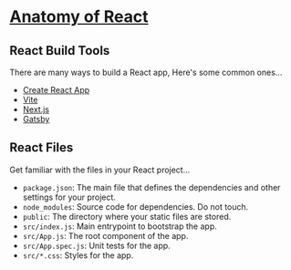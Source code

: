 # [Anatomy of React](https://fireship.io/courses/react/basics-anatomy/)


## React Build Tools
There are many ways to build a React app, Here's some common ones...

- [Create React App](https://create-react-app.dev/docs/getting-started)
- [Vite](https://vitejs.dev/guide/)
- [Next.js](https://nextjs.org/docs/getting-started/installation)
- [Gatsby](https://www.gatsbyjs.com/docs/quick-start/)


## React Files
Get familiar with the files in your React project...

- `package.json`: The main file that defines the dependencies and other settings for your project.
- `node_modules`: Source code for dependencies. Do not touch.
- `public`: The directory where your static files are stored.
- `src/index.js`: Main entrypoint to bootstrap the app.
- `src/App.js`: The root component of the app.
- `src/App.spec.js`: Unit tests for the app.
- `src/*.css`: Styles for the app.



